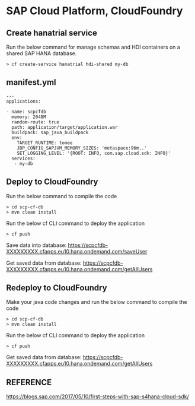 # SAP Cloud Platform, CloudFoundry

## Create hanatrial service
Run the below command for manage schemas and HDI containers on a shared SAP HANA database.
```
> cf create-service hanatrial hdi-shared my-db
```

## manifest.yml
```
---
applications:

- name: scpcfdb
  memory: 2048M
  random-route: true
  path: application/target/application.war
  buildpack: sap_java_buildpack
  env:
    TARGET_RUNTIME: tomee
    JBP_CONFIG_SAPJVM_MEMORY_SIZES: 'metaspace:96m..'
    SET_LOGGING_LEVEL: '{ROOT: INFO, com.sap.cloud.sdk: INFO}'
  services:
   - my-db
```

## Deploy to CloudFoundry
Run the below command to compile the code
```
> cd scp-cf-db
> mvn clean install
```
Run the below cf CLI command to deploy the application
```
> cf push
```
Save data into database: https://scpcfdb-XXXXXXXXX.cfapps.eu10.hana.ondemand.com/saveUser

Get saved data from database:
https://scpcfdb-XXXXXXXXX.cfapps.eu10.hana.ondemand.com/getAllUsers

## Redeploy to CloudFoundry
Make your java code changes and run the below command to compile the code
```
> cd scp-cf-db
> mvn clean install
```
Run the below cf CLI command to deploy the application
```
> cf push
```
Get saved data from database:
https://scpcfdb-XXXXXXXXX.cfapps.eu10.hana.ondemand.com/getAllUsers

## REFERENCE
https://blogs.sap.com/2017/05/10/first-steps-with-sap-s4hana-cloud-sdk/
